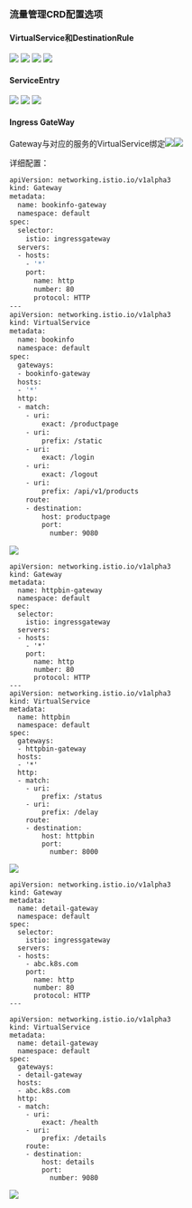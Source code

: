 ### 流量管理CRD配置选项

#### VirtualService和DestinationRule

![](/image/Istio/VirtualService配置选项.png)
![](/image/Istio/VirtualService-example.png)
![](/image/Istio/VirtualService-headers-example.png)
![](/image/Istio/VirtualService-灰度发布.png)

#### ServiceEntry

![](/image/Istio/ServiceEntry配置选项.png)
![](/image/Istio/ServiceEntry.png)
![](/image/Istio/ServiceEntry-example.png)

#### Ingress GateWay

Gateway与对应的服务的VirtualService绑定![](/image/Istio/Gateway配置选项.png)![](/image/Istio/Gateway-ingress-example.png)

详细配置：

```bash
apiVersion: networking.istio.io/v1alpha3
kind: Gateway
metadata:
  name: bookinfo-gateway
  namespace: default
spec:
  selector:
    istio: ingressgateway
  servers:
  - hosts:
    - '*'
    port:
      name: http
      number: 80
      protocol: HTTP
---
apiVersion: networking.istio.io/v1alpha3
kind: VirtualService
metadata:
  name: bookinfo
  namespace: default
spec:
  gateways:
  - bookinfo-gateway
  hosts:
  - '*'
  http:
  - match:
    - uri:
        exact: /productpage
    - uri:
        prefix: /static
    - uri:
        exact: /login
    - uri:
        exact: /logout
    - uri:
        prefix: /api/v1/products
    route:
    - destination:
        host: productpage
        port:
          number: 9080
```

![](/image/Istio/gateway-route-bookinfo.png)

```
apiVersion: networking.istio.io/v1alpha3
kind: Gateway
metadata:
  name: httpbin-gateway
  namespace: default
spec:
  selector:
    istio: ingressgateway
  servers:
  - hosts:
    - '*'
    port:
      name: http
      number: 80
      protocol: HTTP 
---
apiVersion: networking.istio.io/v1alpha3
kind: VirtualService
metadata:
  name: httpbin
  namespace: default
spec:
  gateways:
  - httpbin-gateway
  hosts:
  - '*'
  http:
  - match:
    - uri:
        prefix: /status
    - uri:
        prefix: /delay
    route:
    - destination:
        host: httpbin
        port:
          number: 8000
```

![](/image/Istio/gateway-route-httpbin.png)

```
apiVersion: networking.istio.io/v1alpha3
kind: Gateway
metadata:
  name: detail-gateway
  namespace: default
spec:
  selector:
    istio: ingressgateway
  servers:
  - hosts:
    - abc.k8s.com
    port:
      name: http
      number: 80
      protocol: HTTP           
---

apiVersion: networking.istio.io/v1alpha3
kind: VirtualService
metadata:
  name: detail-gateway
  namespace: default
spec:
  gateways:
  - detail-gateway
  hosts:
  - abc.k8s.com
  http:
  - match:
    - uri:
        exact: /health
    - uri:
        prefix: /details
    route:
    - destination:
        host: details
        port:
          number: 9080
```

![](/image/Istio/gateway-route-details.png)

